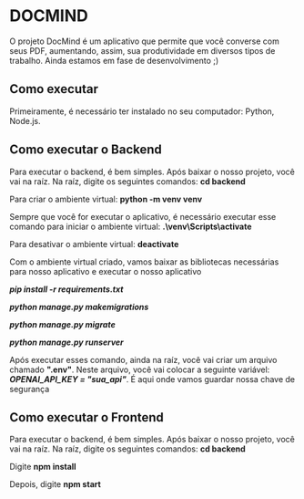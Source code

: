 # DOCMIND

O projeto DocMind é um aplicativo que permite que você converse com seus PDF, aumentando, assim, sua produtividade em diversos tipos de trabalho. Ainda estamos em fase de desenvolvimento ;)

## Como executar

Primeiramente, é necessário ter instalado no seu computador: Python, Node.js.

## Como executar o Backend

Para executar o backend, é bem simples. Após baixar o nosso projeto, você vai na raíz. Na raíz, digite os seguintes comandos: **cd backend**

Para criar o ambiente virtual: **python -m venv venv**

Sempre que você for executar o aplicativo, é necessário executar esse comando para iniciar o ambiente virtual: **.\venv\Scripts\activate**

Para desativar o ambiente virtual: **deactivate**

Com o ambiente virtual criado, vamos baixar as bibliotecas necessárias para nosso aplicativo e executar o nosso aplicativo

***pip install -r requirements.txt***

***python manage.py makemigrations***

***python manage.py migrate***

***python manage.py runserver***

Após executar esses comando, ainda na raíz, você vai criar um arquivo chamado **".env"**. Neste arquivo, você vai colocar a seguinte variável: ***OPENAI_API_KEY = "sua_api"***. É aqui onde vamos guardar nossa chave de segurança

## Como executar o Frontend

Para executar o backend, é bem simples. Após baixar o nosso projeto, você vai na raíz. Na raíz, digite os seguintes comandos: **cd backend**

Digite **npm install**

Depois, digite **npm start**
